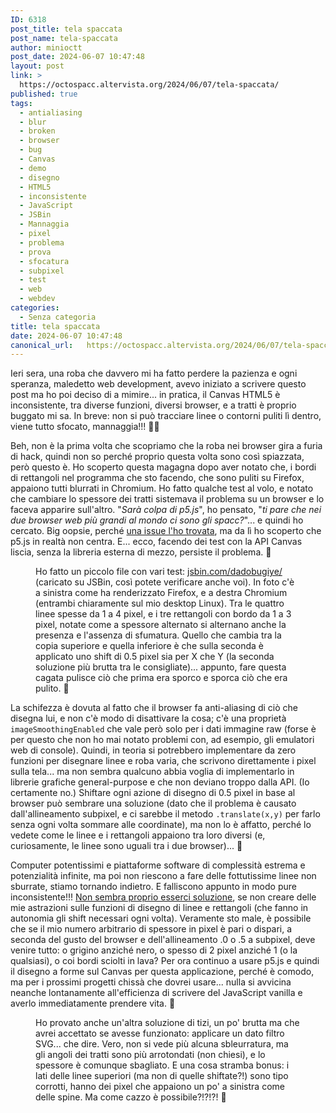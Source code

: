 ```yaml
---
ID: 6318
post_title: tela spaccata
post_name: tela-spaccata
author: minioctt
post_date: 2024-06-07 10:47:48
layout: post
link: >
  https://octospacc.altervista.org/2024/06/07/tela-spaccata/
published: true
tags:
  - antialiasing
  - blur
  - broken
  - browser
  - bug
  - Canvas
  - demo
  - disegno
  - HTML5
  - inconsistente
  - JavaScript
  - JSBin
  - Mannaggia
  - pixel
  - problema
  - prova
  - sfocatura
  - subpixel
  - test
  - web
  - webdev
categories:
  - Senza categoria
title: tela spaccata
date: 2024-06-07 10:47:48
canonical_url:   https://octospacc.altervista.org/2024/06/07/tela-spaccata/
---
```

<!-- wp:paragraph -->
<p>Ieri sera, una roba che davvero mi ha fatto perdere la pazienza e ogni speranza, maledetto web development, avevo iniziato a scrivere questo post ma ho poi deciso di a mimire... in pratica, il Canvas HTML5 è inconsistente, tra diverse funzioni, diversi browser, e a tratti è proprio buggato mi sa. In breve: non si può tracciare linee o contorni puliti lì dentro, viene tutto sfocato, mannaggia!!! 😶‍🌫️️</p>
<!-- /wp:paragraph -->

<!-- wp:paragraph -->
<p>Beh, non è la prima volta che scopriamo che la roba nei browser gira a furia di hack, quindi non so perché proprio questa volta sono così spiazzata, però questo è. Ho scoperto questa magagna dopo aver notato che, i bordi di rettangoli nel programma che sto facendo, che sono puliti su Firefox, appaiono tutti blurrati in Chromium. Ho fatto qualche test al volo, e notato che cambiare lo spessore dei tratti sistemava il problema su un browser e lo faceva apparire sull'altro. "<em>Sarà colpa di p5.js</em>", ho pensato, "<em>ti pare che nei due browser web più grandi al mondo ci sono gli spacc?</em>"... e quindi ho cercato. Big oopsie, perché <a href="https://github.com/processing/p5.js/issues/5662">una issue l'ho trovata</a>, ma da lì ho scoperto che p5.js in realtà non centra. E... ecco, facendo dei test con la API Canvas liscia, senza la libreria esterna di mezzo, persiste il problema. 👹️</p>
<!-- /wp:paragraph -->

<!-- wp:paragraph -->
<p></p>
<!-- /wp:paragraph -->

<!-- wp:image {"id":6320,"sizeSlug":"full","linkDestination":"none"} -->
<figure class="wp-block-image size-full"><img src="{{site.cdnurl}}/assets/uploads/2024/06/image-2.png" alt="" class="wp-image-6320"/><figcaption class="wp-element-caption">Ho fatto un piccolo file con vari test: <a href="https://jsbin.com/dadobugiye/edit?html,output">jsbin.com/dadobugiye/</a> (caricato su JSBin, così potete verificare anche voi). In foto c'è a sinistra come ha renderizzato Firefox, e a destra Chromium (entrambi chiaramente sul mio desktop Linux). Tra le quattro linee spesse da 1 a 4 pixel, e i tre rettangoli con bordo da 1 a 3 pixel, notate come a spessore alternato si alternano anche la presenza e l'assenza di sfumatura. Quello che cambia tra la copia superiore e quella inferiore è che sulla seconda è applicato uno shift di 0.5 pixel sia per X che Y (la seconda soluzione più brutta tra le consigliate)... appunto, fare questa cagata pulisce ciò che prima era sporco e sporca ciò che era pulito. 🚬️</figcaption></figure>
<!-- /wp:image -->

<!-- wp:paragraph -->
<p></p>
<!-- /wp:paragraph -->

<!-- wp:paragraph -->
<p>La schifezza è dovuta al fatto che il browser fa anti-aliasing di ciò che disegna lui, e non c'è modo di disattivare la cosa; c'è una proprietà <code>imageSmoothingEnabled</code> che vale però solo per i dati immagine raw (forse è per questo che non ho mai notato problemi con, ad esempio, gli emulatori web di console). Quindi, in teoria si potrebbero implementare da zero funzioni per disegnare linee e roba varia, che scrivono direttamente i pixel sulla tela... ma non sembra qualcuno abbia voglia di implementarlo in librerie grafiche general-purpose e che non deviano troppo dalla API. (Io certamente no.) Shiftare ogni azione di disegno di 0.5 pixel in base al browser può sembrare una soluzione (dato che il problema è causato dall'allineamento subpixel, e ci sarebbe il metodo <code>.translate(x,y)</code> per farlo senza ogni volta sommare alle coordinate), ma non lo è affatto, perché lo vedete come le linee e i rettangoli appaiono tra loro diversi (e, curiosamente, le linee sono uguali tra i due browser)... 💱️</p>
<!-- /wp:paragraph -->

<!-- wp:paragraph -->
<p>Computer potentissimi e piattaforme software di complessità estrema e potenzialità infinite, ma poi non riescono a fare delle fottutissime linee non sburrate, stiamo tornando indietro. E falliscono appunto in modo pure inconsistente!!! <a href="https://stackoverflow.com/questions/195262/can-i-turn-off-antialiasing-on-an-html-canvas-element">Non sembra proprio esserci soluzione</a>, se non creare delle mie astrazioni sulle funzioni di disegno di linee e rettangoli (che fanno in autonomia gli shift necessari ogni volta). Veramente sto male, è possibile che se il mio numero arbitrario di spessore in pixel è pari o dispari, a seconda del gusto del browser e dell'allineamento .0 o .5 a subpixel, deve venire tutto: o grigino anziché nero, o spesso di 2 pixel anziché 1 (o la qualsiasi), o coi bordi sciolti in lava? Per ora continuo a usare p5.js e quindi il disegno a forme sul Canvas per questa applicazione, perché è comodo, ma per i prossimi progetti chissà che dovrei usare... nulla si avvicina neanche lontanamente all'efficienza di scrivere del JavaScript vanilla e averlo immediatamente prendere vita. 🤢️</p>
<!-- /wp:paragraph -->

<!-- wp:paragraph -->
<p></p>
<!-- /wp:paragraph -->

<!-- wp:image {"id":6321,"sizeSlug":"full","linkDestination":"none"} -->
<figure class="wp-block-image size-full"><img src="{{site.cdnurl}}/assets/uploads/2024/06/image-4.png" alt="" class="wp-image-6321"/><figcaption class="wp-element-caption">Ho provato anche un'altra soluzione di tizi, un po' brutta ma che avrei accettato se avesse funzionato: applicare un dato filtro SVG... che dire. Vero, non si vede più alcuna sbleurratura, ma gli angoli dei tratti sono più arrotondati (non chiesi), e lo spessore è comunque sbagliato. E una cosa stramba bonus: i lati delle linee superiori (ma non di quelle shiftate?!) sono tipo corrotti, hanno dei pixel che appaiono un po' a sinistra come delle spine. Ma come cazzo è possibile?!?!?! 🌋️</figcaption></figure>
<!-- /wp:image -->